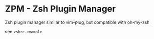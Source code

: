 # ZPM - Zsh Plugin Manager

Zsh plugin manager similar to vim-plug, but compatible with oh-my-zsh

see `zshrc-example` 
